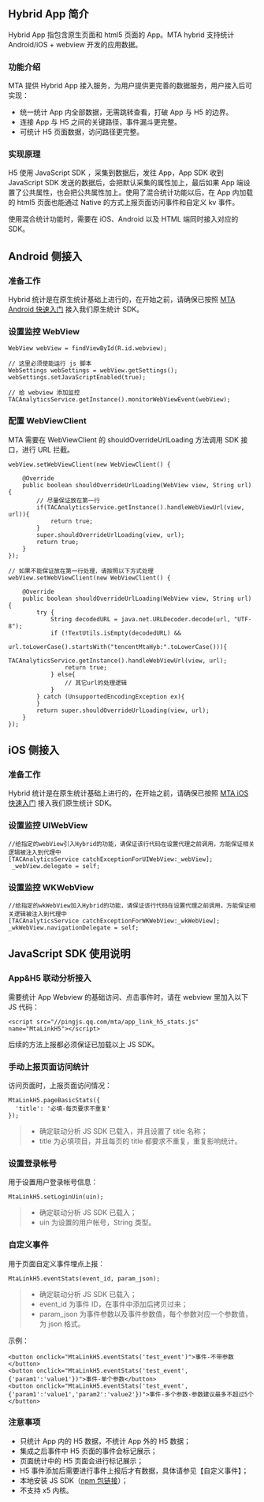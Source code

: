 ## Hybrid App 简介

Hybrid App 指包含原生页面和 html5 页面的 App。MTA hybrid 支持统计 Android/iOS + webview 开发的应用数据。


### 功能介绍

MTA 提供 Hybrid App 接入服务，为用户提供更完善的数据服务，用户接入后可实现：

- 统一统计 App 内全部数据，无需跳转查看，打破 App 与 H5 的边界。
- 连接 App 与 H5 之间的关键路径，事件漏斗更完整。
- 可统计 H5 页面数据，访问路径更完整。

### 实现原理

H5 使用 JavaScript SDK ，采集到数据后，发往 App，App SDK 收到 JavaScript SDK 发送的数据后，会把默认采集的属性加上，最后如果 App 端设置了公共属性，也会把公共属性加上。使用了混合统计功能以后，在 App 内加载的 html5 页面也能通过 Native 的方式上报页面访问事件和自定义 kv 事件。

使用混合统计功能时，需要在 iOS、Android 以及 HTML 端同时接入对应的 SDK。


## Android 侧接入

### 准备工作

Hybrid 统计是在原生统计基础上进行的，在开始之前，请确保已按照 [MTA Android 快速入门](https://github.com/tencentyun/tac-documents/blob/master/%E4%BD%BF%E7%94%A8%E6%96%87%E6%A1%A3/%E5%88%86%E6%9E%90%20Analytics%20%E9%9B%86%E6%88%90%E6%8C%87%E5%8D%97/Android%20%E6%96%87%E6%A1%A3/Android%20%E5%BF%AB%E9%80%9F%E5%85%A5%E9%97%A8.md) 接入我们原生统计 SDK。


### 设置监控 WebView

```
WebView webView = findViewById(R.id.webview);

// 这里必须使能运行 js 脚本
WebSettings webSettings = webView.getSettings();
webSettings.setJavaScriptEnabled(true);

// 给 webview 添加监控
TACAnalyticsService.getInstance().monitorWebViewEvent(webView);
```

### 配置 WebViewClient

MTA 需要在 WebViewClient 的 shouldOverrideUrlLoading 方法调用 SDK 接口，进行 URL 拦截。

```
webView.setWebViewClient(new WebViewClient() {

    @Override
    public boolean shouldOverrideUrlLoading(WebView view, String url) {
        // 尽量保证放在第一行
        if(TACAnalyticsService.getInstance().handleWebViewUrl(view, url)){
            return true;
        }
        super.shouldOverrideUrlLoading(view, url);
        return true;
    }
});

// 如果不能保证放在第一行处理，请按照以下方式处理
webView.setWebViewClient(new WebViewClient() {

	@Override
    public boolean shouldOverrideUrlLoading(WebView view, String url) {
        try {
            String decodedURL = java.net.URLDecoder.decode(url, "UTF-8");
            if (!TextUtils.isEmpty(decodedURL) &&
                    url.toLowerCase().startsWith("tencentMtaHyb:".toLowerCase())){
                TACAnalyticsService.getInstance().handleWebViewUrl(view, url);
                return true;
            } else{
                // 其它url的处理逻辑
            }
        } catch (UnsupportedEncodingException ex){
        }
        return super.shouldOverrideUrlLoading(view, url);
    }
});

```
## iOS 侧接入
### 准备工作

Hybrid 统计是在原生统计基础上进行的，在开始之前，请确保已按照 [MTA iOS 快速入门](https://github.com/tencentyun/tac-documents/blob/master/%E4%BD%BF%E7%94%A8%E6%96%87%E6%A1%A3/%E5%88%86%E6%9E%90%20Analytics%20%E9%9B%86%E6%88%90%E6%8C%87%E5%8D%97/iOS%20%E6%96%87%E6%A1%A3/iOS%20%E4%BD%BF%E7%94%A8%E5%85%A5%E9%97%A8.md) 接入我们原生统计 SDK。


### 设置监控 UIWebView

```
//给指定的webView引入Hybrid的功能，请保证该行代码在设置代理之前调用，方能保证相关逻辑被注入到代理中
[TACAnalyticsService catchExceptionForUIWebView:_webView];
 _webView.delegate = self;
```

### 设置监控 WKWebView

```
//给指定的wkWebView加入Hybrid的功能，请保证该行代码在设置代理之前调用，方能保证相关逻辑被注入到代理中
[TACAnalyticsService catchExceptionForWKWebView:_wkWebView];
_wkWebView.navigationDelegate = self;
```

## JavaScript SDK 使用说明

### App&H5 联动分析接入

需要统计 App Webview 的基础访问、点击事件时，请在 webview 里加入以下 JS 代码：

```
<script src="//pingjs.qq.com/mta/app_link_h5_stats.js" name="MtaLinkH5"></script>
```
 后续的方法上报都必须保证已加载以上 JS SDK。

### 手动上报页面访问统计

访问页面时，上报页面访问情况：

```
MtaLinkH5.pageBasicStats({
  'title': '必填-每页要求不重复'
});
```

> - 确定联动分析 JS SDK 已载入，并且设置了 title 名称；
> - title 为必填项目，并且每页的 title 都要求不重复，重复影响统计。

### 设置登录帐号

用于设置用户登录帐号信息：

```
MtaLinkH5.setLoginUin(uin);
```

> - 确定联动分析 JS SDK 已载入；
> - uin 为设置的用户帐号，String 类型。


### 自定义事件

用于页面自定义事件埋点上报：

```
MtaLinkH5.eventStats(event_id, param_json);
```

> - 确定联动分析 JS SDK 已载入；
> - event_id 为事件 ID，在事件中添加后拷贝过来；
> - param_json 为事件参数以及事件参数值，每个参数对应一个参数值，为 json 格式。

示例：

```
<button onclick="MtaLinkH5.eventStats('test_event')">事件-不带参数</button>
<button onclick="MtaLinkH5.eventStats('test_event', {'param1':'value1'})">事件-单个参数</button>
<button onclick="MtaLinkH5.eventStats('test_event', {'param1':'value1','param2':'value2'})">事件-多个参数-参数建议最多不超过5个</button>
```

### 注意事项

- 只统计 App 内的 H5 数据，不统计 App 外的 H5 数据；
- 集成之后事件中 H5 页面的事件会标记展示；
- 页面统计中的 H5 页面会进行标记展示；
- H5 事件添加后需要进行事件上报后才有数据，具体请参见【自定义事件】；
- 本地安装 JS SDK（[npm 包链接](https://www.npmjs.com/package/mta-hybird-analysis)）；
- 不支持 x5 内核。
